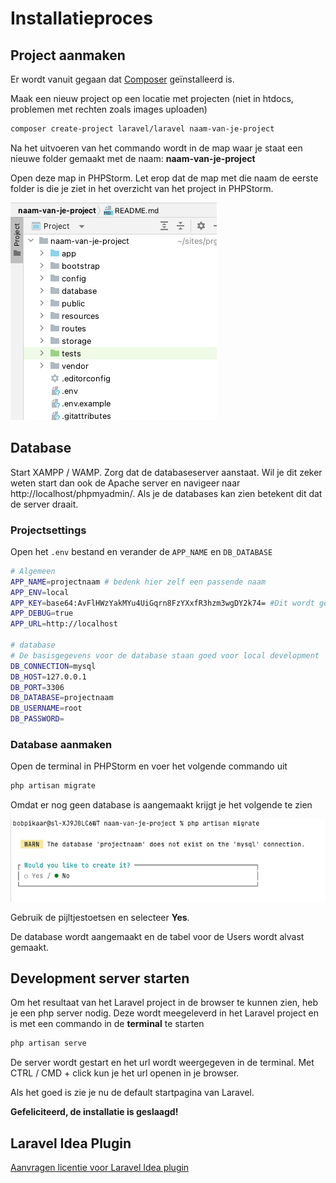 # Installatieproces

## Project aanmaken

Er wordt vanuit gegaan dat [Composer](https://getcomposer.org/doc/00-intro.md) geïnstalleerd is.

Maak een nieuw project op een locatie met projecten (niet in htdocs, problemen met rechten zoals images uploaden)

```bash
composer create-project laravel/laravel naam-van-je-project
```

Na het uitvoeren van het commando wordt in de map waar je staat een nieuwe folder gemaakt met de naam: **naam-van-je-project**

Open deze map in PHPStorm. Let erop dat de map met die naam de eerste folder is die je ziet in het overzicht van het project in PHPStorm.

![project folder](../images/project-folder.png)

## Database

Start XAMPP / WAMP. Zorg dat de databaseserver aanstaat. Wil je dit zeker weten start dan ook de Apache server en navigeer naar http://localhost/phpmyadmin/. Als je de databases kan zien betekent dit dat de server draait.

### Projectsettings

Open het `.env` bestand en verander de `APP_NAME` en `DB_DATABASE`

```bash
# Algemeen
APP_NAME=projectnaam # bedenk hier zelf een passende naam
APP_ENV=local
APP_KEY=base64:AvFlHWzYakMYu4UiGqrn8FzYXxfR3hzm3wgDY2k74= #Dit wordt gegenereerd
APP_DEBUG=true
APP_URL=http://localhost

# database
# De basisgegevens voor de database staan goed voor local development
DB_CONNECTION=mysql
DB_HOST=127.0.0.1
DB_PORT=3306
DB_DATABASE=projectnaam 
DB_USERNAME=root
DB_PASSWORD=
```

### Database aanmaken

Open de terminal in PHPStorm en voer het volgende commando uit

```bash
php artisan migrate
```

Omdat er nog geen database is aangemaakt krijgt je het volgende te zien

![create database in terminal](../images/create-database-terminal.png)

Gebruik de pijltjestoetsen en selecteer **Yes**.

De database wordt aangemaakt en de tabel voor de Users wordt alvast gemaakt.

## Development server starten

Om het resultaat van het Laravel project in de browser te kunnen zien, heb je een php server nodig. Deze wordt meegeleverd in het Laravel project en is met een commando in de **terminal** te starten

```bash
php artisan serve
```

De server wordt gestart en het url wordt weergegeven in de terminal. Met CTRL / CMD + click kun je het url openen in je browser.

Als het goed is zie je nu de default startpagina van Laravel.

**Gefeliciteerd, de installatie is geslaagd!**

## Laravel Idea Plugin
[Aanvragen licentie voor Laravel Idea plugin](laravelidea.md)